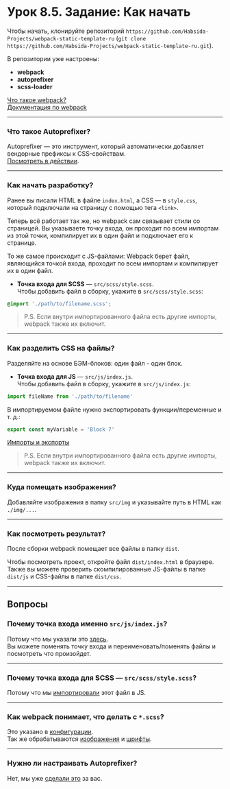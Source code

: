 # Урок 8.5. Задание: Как начать

Чтобы начать, клонируйте репозиторий `https://github.com/Habsida-Projects/webpack-static-template-ru` (`git clone https://github.com/Habsida-Projects/webpack-static-template-ru.git`).

В репозитории уже настроены:

- **webpack**
- **autoprefixer**
- **scss-loader**

[Что такое webpack?](https://medium.com/devschacht/aggelos-arvanitakis-an-introduction-to-webpack-s-philosophy-d12415cc8594)  
[Документация по webpack](https://medium.com/nuances-of-programming/%D0%B2%D0%B2%D0%B5%D0%B4%D0%B5%D0%BD%D0%B8%D0%B5-%D0%B2-webpack-%D0%B4%D0%BB%D1%8F-%D0%BD%D0%BE%D0%B2%D0%B8%D1%87%D0%BA%D0%BE%D0%B2-6cafbf562386)

---

### Что такое Autoprefixer?

Autoprefixer — это инструмент, который автоматически добавляет вендорные префиксы к CSS-свойствам.  
[Посмотреть в действии](https://autoprefixer.github.io/ru/).

---

### Как начать разработку?

Ранее вы писали HTML в файле `index.html`, а CSS — в `style.css`, который подключали на страницу с помощью тега `<link>`.

Теперь всё работает так же, но webpack сам связывает стили со страницей. Вы указываете точку входа, он проходит по всем импортам из этой точки, компилирует их в один файл и подключает его к странице.

То же самое происходит с JS-файлами: Webpack берет файл, являющийся точкой входа, проходит по всем импортам и компилирует их в один файл.

- **Точка входа для SCSS** — `src/scss/style.scss`.  
  Чтобы добавить файл в сборку, укажите в `src/scss/style.scss`:

```css
@import './path/to/filename.scss';
```

> P.S. Если внутри импортированного файла есть другие импорты, webpack также их включит.

---

### Как разделить CSS на файлы?

Разделяйте на основе БЭМ-блоков: один файл - один блок.

- **Точка входа для JS** — `src/js/index.js`.  
  Чтобы добавить файл в сборку, укажите в `src/js/index.js`:

```js
import fileName from './path/to/filename'
```

В импортируемом файле нужно экспортировать функции/переменные и т. д.:

```js
export const myVariable = 'Block 7'
```

[Импорты и экспорты](https://learn.javascript.ru/import-export)

> P.S. Если внутри импортированного файла есть другие импорты, webpack также их включит.

---

### Куда помещать изображения?

Добавляйте изображения в папку `src/img` и указывайте путь в HTML как `./img/...`.

---

### Как посмотреть результат?

После сборки webpack помещает все файлы в папку `dist`.

Чтобы посмотреть проект, откройте файл `dist/index.html` в браузере.  
Также вы можете проверить скомпилированные JS-файлы в папке `dist/js` и CSS-файлы в папке `dist/css`.

---

## Вопросы

### Почему точка входа именно `src/js/index.js`?

Потому что мы указали это [здесь](https://github.com/Habsida-Projects/webpack-static-template-ru/blob/4bcd1091fd5988724f8a5989b4d9c9cf9c08afda/webpack.config.js#L9).  
Вы можете поменять точку входа и переименовать/поменять файлы и посмотреть что произойдет.

---

### Почему точка входа для SCSS — `src/scss/style.scss`?

Потому что мы [импортировали](https://github.com/Habsida-Projects/webpack-static-template-ru/blob/4bcd1091fd5988724f8a5989b4d9c9cf9c08afda/src/js/index.js#L1) этот файл в JS.

---

### Как webpack понимает, что делать с `*.scss`?

Это указано в [конфигурации](https://github.com/Habsida-Projects/webpack-static-template-ru/blob/4bcd1091fd5988724f8a5989b4d9c9cf9c08afda/webpack.config.js#L36).  
Так же обрабатываются [изображения](https://github.com/Habsida-Projects/webpack-static-template-ru/blob/4bcd1091fd5988724f8a5989b4d9c9cf9c08afda/webpack.config.js#L56) и [шрифты](https://github.com/Habsida-Projects/webpack-static-template-ru/blob/4bcd1091fd5988724f8a5989b4d9c9cf9c08afda/webpack.config.js#L47).

---

### Нужно ли настраивать Autoprefixer?

Нет, мы уже [сделали это](https://github.com/Habsida-Projects/webpack-static-template-ru/blob/4bcd1091fd5988724f8a5989b4d9c9cf9c08afda/package.json#L52) за вас.
